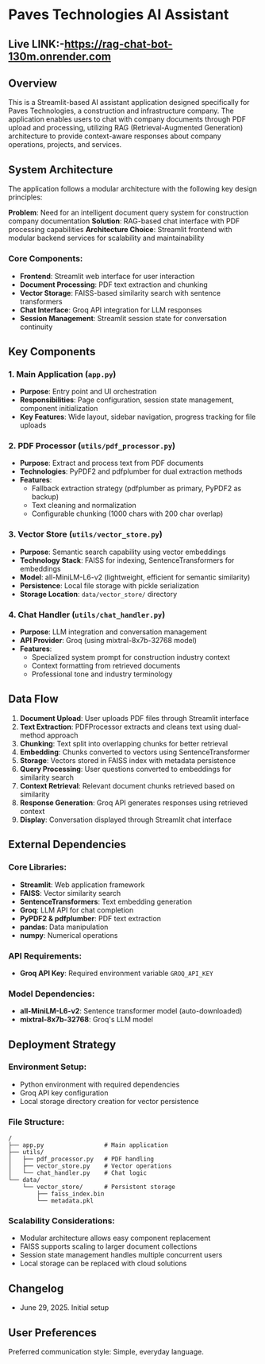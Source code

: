# Paves Technologies AI Assistant
## Live LINK:-https://rag-chat-bot-130m.onrender.com

## Overview

This is a Streamlit-based AI assistant application designed specifically for Paves Technologies, a construction and infrastructure company. The application enables users to chat with company documents through PDF upload and processing, utilizing RAG (Retrieval-Augmented Generation) architecture to provide context-aware responses about company operations, projects, and services.

## System Architecture

The application follows a modular architecture with the following key design principles:

**Problem**: Need for an intelligent document query system for construction company documentation
**Solution**: RAG-based chat interface with PDF processing capabilities
**Architecture Choice**: Streamlit frontend with modular backend services for scalability and maintainability

### Core Components:
- **Frontend**: Streamlit web interface for user interaction
- **Document Processing**: PDF text extraction and chunking
- **Vector Storage**: FAISS-based similarity search with sentence transformers
- **Chat Interface**: Groq API integration for LLM responses
- **Session Management**: Streamlit session state for conversation continuity

## Key Components

### 1. Main Application (`app.py`)
- **Purpose**: Entry point and UI orchestration
- **Responsibilities**: Page configuration, session state management, component initialization
- **Key Features**: Wide layout, sidebar navigation, progress tracking for file uploads

### 2. PDF Processor (`utils/pdf_processor.py`)
- **Purpose**: Extract and process text from PDF documents
- **Technologies**: PyPDF2 and pdfplumber for dual extraction methods
- **Features**: 
  - Fallback extraction strategy (pdfplumber as primary, PyPDF2 as backup)
  - Text cleaning and normalization
  - Configurable chunking (1000 chars with 200 char overlap)

### 3. Vector Store (`utils/vector_store.py`)
- **Purpose**: Semantic search capability using vector embeddings
- **Technology Stack**: FAISS for indexing, SentenceTransformers for embeddings
- **Model**: all-MiniLM-L6-v2 (lightweight, efficient for semantic similarity)
- **Persistence**: Local file storage with pickle serialization
- **Storage Location**: `data/vector_store/` directory

### 4. Chat Handler (`utils/chat_handler.py`)
- **Purpose**: LLM integration and conversation management
- **API Provider**: Groq (using mixtral-8x7b-32768 model)
- **Features**: 
  - Specialized system prompt for construction industry context
  - Context formatting from retrieved documents
  - Professional tone and industry terminology

## Data Flow

1. **Document Upload**: User uploads PDF files through Streamlit interface
2. **Text Extraction**: PDFProcessor extracts and cleans text using dual-method approach
3. **Chunking**: Text split into overlapping chunks for better retrieval
4. **Embedding**: Chunks converted to vectors using SentenceTransformer
5. **Storage**: Vectors stored in FAISS index with metadata persistence
6. **Query Processing**: User questions converted to embeddings for similarity search
7. **Context Retrieval**: Relevant document chunks retrieved based on similarity
8. **Response Generation**: Groq API generates responses using retrieved context
9. **Display**: Conversation displayed through Streamlit chat interface

## External Dependencies

### Core Libraries:
- **Streamlit**: Web application framework
- **FAISS**: Vector similarity search
- **SentenceTransformers**: Text embedding generation
- **Groq**: LLM API for chat completion
- **PyPDF2 & pdfplumber**: PDF text extraction
- **pandas**: Data manipulation
- **numpy**: Numerical operations

### API Requirements:
- **Groq API Key**: Required environment variable `GROQ_API_KEY`

### Model Dependencies:
- **all-MiniLM-L6-v2**: Sentence transformer model (auto-downloaded)
- **mixtral-8x7b-32768**: Groq's LLM model

## Deployment Strategy

### Environment Setup:
- Python environment with required dependencies
- Groq API key configuration
- Local storage directory creation for vector persistence

### File Structure:
```
/
├── app.py                 # Main application
├── utils/
│   ├── pdf_processor.py   # PDF handling
│   ├── vector_store.py    # Vector operations
│   └── chat_handler.py    # Chat logic
└── data/
    └── vector_store/      # Persistent storage
        ├── faiss_index.bin
        └── metadata.pkl
```

### Scalability Considerations:
- Modular architecture allows easy component replacement
- FAISS supports scaling to larger document collections
- Session state management handles multiple concurrent users
- Local storage can be replaced with cloud solutions

## Changelog

- June 29, 2025. Initial setup

## User Preferences

Preferred communication style: Simple, everyday language.